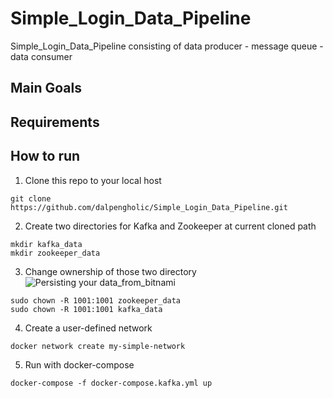 # Simple_Login_Data_Pipeline
Simple_Login_Data_Pipeline consisting of data producer - message queue - data consumer

## Main Goals
## Requirements
## How to run
1. Clone this repo to your local host
```Shell
git clone https://github.com/dalpengholic/Simple_Login_Data_Pipeline.git
```

2. Create two directories for Kafka and Zookeeper at current cloned path
```Shell
mkdir kafka_data
mkdir zookeeper_data
```

3. Change ownership of those two directory
![Persisting your data_from_bitnami](https://hub.docker.com/r/bitnami/kafka)
```Shell
sudo chown -R 1001:1001 zookeeper_data
sudo chown -R 1001:1001 kafka_data
```

4. Create a user-defined network 
```Shell
docker network create my-simple-network
```

5. Run with docker-compose
```Shell
docker-compose -f docker-compose.kafka.yml up
```
